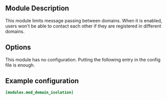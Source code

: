 ## Module Description

This module limits message passing between domains.
When it is enabled, users won't be able to contact each other if they are registered in different domains.

## Options

This module has no configuration.
Putting the following entry in the config file is enough.

## Example configuration

```toml
[modules.mod_domain_isolation]
```
